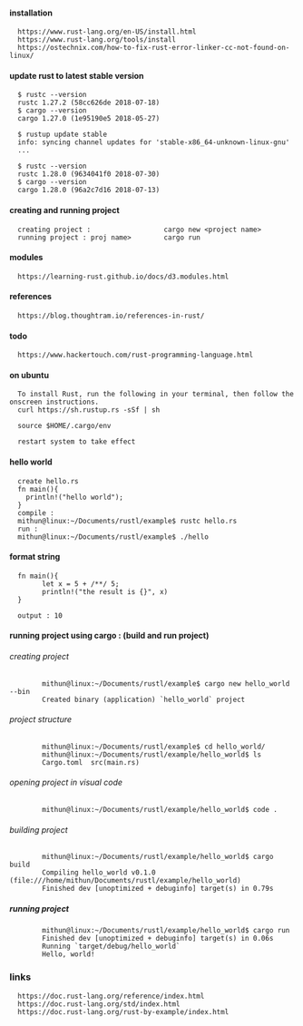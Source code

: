 #### installation
      https://www.rust-lang.org/en-US/install.html
      https://www.rust-lang.org/tools/install
      https://ostechnix.com/how-to-fix-rust-error-linker-cc-not-found-on-linux/
      
#### update rust to latest stable version

      $ rustc --version
      rustc 1.27.2 (58cc626de 2018-07-18)
      $ cargo --version
      cargo 1.27.0 (1e95190e5 2018-05-27)

      $ rustup update stable
      info: syncing channel updates for 'stable-x86_64-unknown-linux-gnu'
      ...

      $ rustc --version
      rustc 1.28.0 (9634041f0 2018-07-30)
      $ cargo --version
      cargo 1.28.0 (96a2c7d16 2018-07-13)

#### creating and running project

      creating project :                  cargo new <project name>
      running project : proj name>        cargo run

      
#### modules 

      https://learning-rust.github.io/docs/d3.modules.html

#### references 

      https://blog.thoughtram.io/references-in-rust/

#### todo

      https://www.hackertouch.com/rust-programming-language.html

#### on ubuntu
      To install Rust, run the following in your terminal, then follow the onscreen instructions.
      curl https://sh.rustup.rs -sSf | sh
      
      source $HOME/.cargo/env
      
      restart system to take effect


#### hello world
      create hello.rs
      fn main(){
        println!("hello world");
      }
      compile : 
      mithun@linux:~/Documents/rustl/example$ rustc hello.rs
      run : 
      mithun@linux:~/Documents/rustl/example$ ./hello

#### format string
      fn main(){
            let x = 5 + /**/ 5;
            println!("the result is {}", x)
      }
      
      output : 10

#### running project using cargo : (build and run project)
      
######      creating project
            mithun@linux:~/Documents/rustl/example$ cargo new hello_world --bin
            Created binary (application) `hello_world` project
      
######      project structure      
            mithun@linux:~/Documents/rustl/example$ cd hello_world/
            mithun@linux:~/Documents/rustl/example/hello_world$ ls
            Cargo.toml  src(main.rs)
      
######      opening project in visual code
            mithun@linux:~/Documents/rustl/example/hello_world$ code .
      
######      building project
            mithun@linux:~/Documents/rustl/example/hello_world$ cargo build
            Compiling hello_world v0.1.0 (file:///home/mithun/Documents/rustl/example/hello_world)
            Finished dev [unoptimized + debuginfo] target(s) in 0.79s

#####       running project
            mithun@linux:~/Documents/rustl/example/hello_world$ cargo run
            Finished dev [unoptimized + debuginfo] target(s) in 0.06s                   
            Running `target/debug/hello_world`
            Hello, world!
            
            
            
### links
      https://doc.rust-lang.org/reference/index.html
      https://doc.rust-lang.org/std/index.html
      https://doc.rust-lang.org/rust-by-example/index.html

